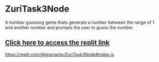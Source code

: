 # ZuriTask3Node
A number guessing game thats generate a number between the range of 1 and another number and prompts the user to guess the number. 

## [Click here to access the replit link]([https://link-url-here.org](https://replit.com/@jesmanto/ZuriTask3Node#index.js))
https://replit.com/@jesmanto/ZuriTask3Node#index.js
